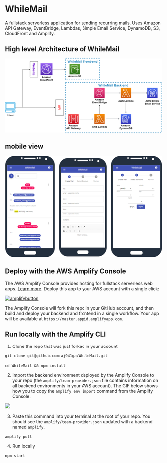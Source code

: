 # WhileMail

A fullstack serverless application for sending recurring mails. Uses Amazon API Gateway, EventBridge, Lambdas, Simple Email Service, DynamoDB, S3, CloudFront and Amplify.

## High level Architecture of WhileMail

![WhileMail AWS High Level architecture](public/images/whilemail-aws-architecture.png)

## mobile view

![WhileMail mobile view](public/images/whilemail-mobile-view.png)

## Deploy with the AWS Amplify Console

The AWS Amplify Console provides hosting for fullstack serverless web apps. [Learn more](https://console.amplify.aws). Deploy this app to your AWS account with a single click:

[![amplifybutton](https://oneclick.amplifyapp.com/button.svg)](https://console.aws.amazon.com/amplify/home#/deploy?repo=https://github.com/aj941ga/WhileMail)

The Amplify Console will fork this repo in your GitHub account, and then build and deploy your backend and frontend in a single workflow. Your app will be available at `https://master.appid.amplifyapp.com`.

## Run locally with the Amplify CLI

1. Clone the repo that was just forked in your account

  ```
  git clone git@github.com:aj941ga/WhileMail.git

  cd WhileMail && npm install
  ```

2. Import the backend environment deployed by the Amplify Console to your repo (the `amplify/team-provider.json` file contains information on all backend environments in your AWS account). The GIF below shows how you to copy the `amplify env import` command from the Amplify Console. 

<img src="https://github.com/aws-samples/create-react-app-auth-amplify/blob/master/src/images/import-backend.gif" width="800"/>

3. Paste this command into your terminal at the root of your repo. You should see the `amplify/team-provider.json` updated with a backend named `amplify`.

  ```
  amplify pull
  ```
4. Run locally

  ```
  npm start
  ```

